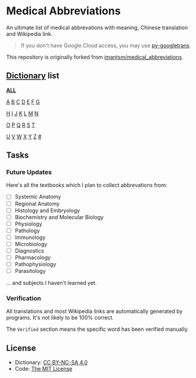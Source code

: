 # Medical Abbreviations

An ultimate list of medical abbrevations with meaning, Chinese translation and Wikipedia link.

> If you don't have Google Cloud access, you may use [py-googletrans](https://github.com/ssut/py-googletrans).

This repository is originally forked from [imantsm/medical_abbreviations](https://github.com/imantsm/medical_abbreviations).

## [Dictionary](./ALL.csv) list

**[ALL](./ALL.csv)**

[A](./split/a.csv)  [B](./split/b.csv)  [C](./split/c.csv)  [D](./split/d.csv)  [E](./split/e.csv)  [F](./split/f.csv)  [G](./split/g.csv)

[H](./split/h.csv)  [I](./split/i.csv)  [J](./split/j.csv)  [K](./split/k.csv)  [L](./split/l.csv)  [M](./split/m.csv)  [N](./split/n.csv)

[O](./split/o.csv)  [P](./split/p.csv)  [Q](./split/q.csv)  [R](./split/r.csv)  [S](./split/s.csv)  [T](./split/t.csv)

[U](./split/u.csv)  [V](./split/v.csv)  [W](./split/w.csv)  [X](./split/x.csv)  [Y](./split/y.csv)  [Z](./split/z.csv)  [#](./split/#.csv)

## Tasks

### Future Updates

Here's all the textbooks which I plan to collect abbrevations from:

* [ ] Systemic Anatomy
* [ ] Regional Anatomy
* [ ] Histology and Embryology
* [ ] Biochemistry and Molecular Biology
* [ ] Physiology
* [ ] Pathology
* [ ] Immunology
* [ ] Microbiology
* [ ] Diagnostics
* [ ] Pharmacology
* [ ] Pathophysiology
* [ ] Parasitology

... and subjects I haven't learned yet.

### Verification

All translations and most Wikipedia links are automatically generated by programs. It's not likely to be 100% correct.

The `Verified` section means the specific word has been verified manually.

## License

* Dictionary: [CC BY-NC-SA 4.0](https://creativecommons.org/licenses/by-nc-sa/4.0/)
* Code: [The MIT License](https://opensource.org/licenses/MIT)
